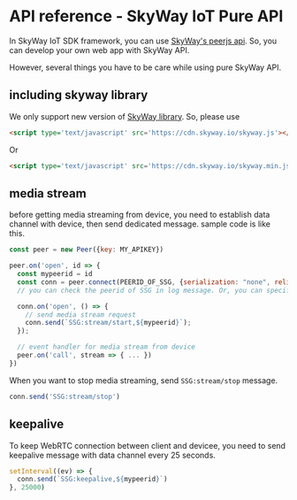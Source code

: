 # API reference - SkyWay IoT Pure API

In SkyWay IoT SDK framework, you can use [SkyWay's peerjs api](http://nttcom.github.io/skyway/en/docs/#JS). So, you can develop your own web app with SkyWay API.

However, several things you have to be care while using pure SkyWay API.

## including skyway library

We only support new version of [SkyWay library](http://nttcom.github.io/skyway/en/alpha-release.html). So, please use

```html
<script type='text/javascript' src='https://cdn.skyway.io/skyway.js'></script>
```

Or

```html
<script type='text/javascript' src='https://cdn.skyway.io/skyway.min.js'></script>
```

## media stream

before getting media streaming from device, you need to establish data channel with device, then send dedicated message.
sample code is like this.

```js
const peer = new Peer({key: MY_APIKEY})

peer.on('open', id => {
  const mypeerid = id
  const conn = peer.connect(PEERID_OF_SSG, {serialization: "none", reliable: true});
  // you can check the peerid of SSG in log message. Or, you can specify peerid of SSG. For more detail please check https://github.com/nttcom/skyway-signaling-gateway

  conn.on('open', () => {
    // send media stream request
    conn.send(`SSG:stream/start,${mypeerid}`); 
  });

  // event handler for media stream from device
  peer.on('call', stream => { ... })
})
```

When you want to stop media streaming, send `SSG:stream/stop` message.

```js
conn.send('SSG:stream/stop')
```

## keepalive

To keep WebRTC connection between client and devicee, you need to send keepalive message with data channel every 25 seconds.

```js
setInterval((ev) => {
  conn.send(`SSG:keepalive,${mypeerid}`)
}, 25000)
```
 